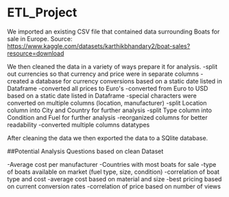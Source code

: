 # ETL_Project

We imported an existing CSV file that contained data surrounding Boats for sale in Europe. Source: https://www.kaggle.com/datasets/karthikbhandary2/boat-sales?resource=download

We then cleaned the data in a variety of ways prepare it for analysis. 
-split out currencies so that currency and price were in separate columns
-created a database for currency conversions based on a static date listed in Dataframe
-converted all prices to Euro's 
-converted from Euro to USD based on a static date listed in Dataframe
-special characters were converted on multiple columns (location, manufacturer)
-split Location column into City and Country for further analysis
-split Type column into Condition and Fuel for further analysis
-reorganized columns for better readability
-converted multiple columns datatypes 

After cleaning the data we then exported the data to a SQlite database. 

##Potential Analysis Questions based on clean Dataset

-Average cost per manufacturer
-Countries with most boats for sale
-type of boats available on market (fuel type, size, condition)
-correlation of boat type and cost 
-average cost based on material and size
-best pricing based on current conversion rates
-correlation of price based on number of views

